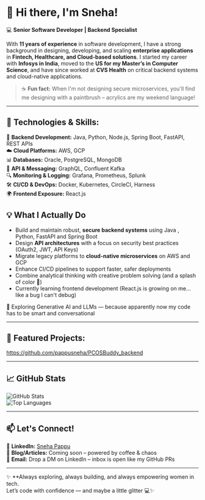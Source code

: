 # **👋 Hi there, I'm Sneha!**  

💻 **Senior Software Developer | Backend Specialist**  

With **11 years of experience** in software development, I have a strong background in designing, developing, and scaling **enterprise applications** in **Fintech, Healthcare, and Cloud-based solutions**. I started my career with **Infosys in India**, moved to the **US for my Master’s in Computer Science**, and have since worked at **CVS Health** on critical backend systems and cloud-native applications.

> ☕ **Fun fact:** When I'm not designing secure microservices, you'll find me designing with a paintbrush – acrylics are my weekend language!

---

## **🔧 Technologies & Skills:**  

🚀 **Backend Development:** Java, Python, Node.js, Spring Boot, FastAPI,  REST APIs  
☁️ **Cloud Platforms:** AWS, GCP  
📊 **Databases:** Oracle, PostgreSQL, MongoDB  
🔗 **API & Messaging:** GraphQL, Confluent Kafka  
🔍 **Monitoring & Logging:** Grafana, Prometheus, Splunk  
🛠 **CI/CD & DevOps:** Docker, Kubernetes, CircleCI, Harness  
🌍 **Frontend Exposure:** React.js  

## 💡 What I Actually Do

- Build and maintain robust, **secure backend systems** using Java , Python, FastAPI and Spring Boot  
- Design **API architectures** with a focus on security best practices (OAuth2, JWT, API Keys)  
- Migrate legacy platforms to **cloud-native microservices** on AWS and GCP  
- Enhance CI/CD pipelines to support faster, safer deployments  
- Combine analytical thinking with creative problem solving (and a splash of color 🎨)
- Currently learning frontend development (React.js is growing on me... like a bug I can't debug)

🤖 Exploring Generative AI and LLMs — because apparently now my code has to be smart and conversational

---

## **📌 Featured Projects:**  

https://github.com/pappusneha/PCOSBuddy_backend

---

## **📈 GitHub Stats**  

![GitHub Stats](https://github-readme-stats.vercel.app/api?username=pappusneha&show_icons=true&theme=radical)  
![Top Languages](https://github-readme-stats.vercel.app/api/top-langs/?username=pappusneha&layout=compact&theme=radical)  

---

## **📫 Let's Connect!**  

💼 **LinkedIn:** [Sneha Pappu](https://www.linkedin.com/in/sneha-pappu-3a191320/)  
📝 **Blog/Articles:** Coming soon – powered by coffee & chaos  
📧 **Email:** Drop a DM on LinkedIn – inbox is open like my GitHub PRs  

---

✨ **Always exploring, always building, and always empowering women in tech.  
Let’s code with confidence — and maybe a little glitter 💻✨
